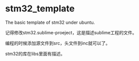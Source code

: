 stm32_template
==============

The basic template of stm32 under ubuntu.

记得修改stm32.sublime-proeject，这是描述sublime工程的文件。

编程的时候添加源文件到src，头文件到inc就可以了。

stm32的库在libs里面有描述。